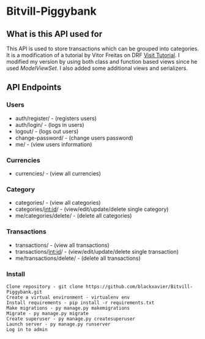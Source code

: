 # Bitvill-Piggybank

## What is this API  used for

This API is used to store transactions which can be grouped into categories. It is a modification of a tutorial by Vitor Freitas on DRF [Visit Tutorial](https://youtube.com/playlist?list=PLLxk3TkuAYnrO32ABtQyw2hLRWt1BUrhj). I modified my version by using both class and function based views since he used *ModelViewSet*. I also added some additional views and serializers.

## API Endpoints

### Users

* auth/register/ - (registers users)
* auth/login/ - (logs in users)
* logout/ - (logs out users)
* change-password/ - (change users password)
* me/ - (view users information)

### Currencies

* currencies/ - (view all currencies)

### Category

* categories/ - (view all categories)
* categories/<int:id>/ - (view/edit/update/delete single category)
* me/categories/delete/ - (delete all categories)

### Transactions

* transactions/  - (view all transactions)
* transactions/<int:id>/  - (view/edit/update/delete single transaction)
* me/transactions/delete/  - (delete all transactions)

### Install

    Clone repository - git clone https://github.com/blackxavier/Bitvill-Piggybank.git
    Create a virtual environment - virtualenv env
    Install requirements - pip install -r requirements.txt
    Make migrations - py manage.py makemigrations
    Migrate - py manage.py migrate
    Create superuser - py manage.py createsuperuser
    Launch server - py manage.py runserver 
    Log in to admin


